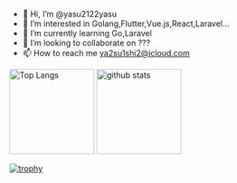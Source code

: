 - 👋 Hi, I’m @yasu2122yasu
- 👀 I’m interested in Golang,Flutter,Vue.js,React,Laravel...
- 🌱 I’m currently learning Go,Laravel
- 💞️ I’m looking to collaborate on ???
- 📫 How to reach me ya2su1shi2@icloud.com


<p align="left"> 
  <img alt="Top Langs" height="150px" src="https://github-readme-stats.vercel.app/api/top-langs/?username=yasu2122yasu&layout=compact&show_icons=true&theme=onedark" />
  <img alt="github stats" height="150px" src="https://github-readme-stats.vercel.app/api?username=yasu2122yasu&theme=onedark&show_icons=ture" />
</p>

[![trophy](https://github-profile-trophy.vercel.app/?username=yasu2122yasu&theme=onedark&column=7
)](https://github.com/ryo-ma/github-profile-trophy)



<!---
yasu2122yasu/yasu2122yasu is a ✨ special ✨ repository because its `README.md` (this file) appears on your GitHub profile.
You can click the Preview link to take a look at your changes.
--->
